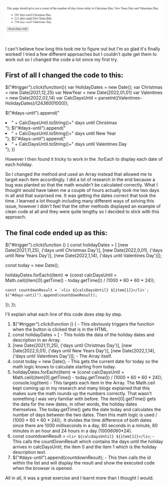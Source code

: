 ![Output Image](assets/imgs/readmepic.jpg)

I can't believe how long this took me to figure out but I'm so glad it's finally worked! 
I tried a few different approaches but I couldn't quite get them to work out so I changed the code a lot since my first try. 

## First of all I changed the code to this:

$("#trigger").click(function(){
  var HolidayDates = new Date();
  var Christmas = new Date(2021,12,25)
  var NewYear = new Date(2022,01,01)
  var Valentines = new Date(2022,02,14)
  var CalcDaysUntil = parseInt((Valentines-HolidayDates)/(24*3600*1000));

  $("#days-until").append("<li>" + CalcDaysUntil.toString()+" days until Christmas</li>");
  $("#days-until").append("<li>" + CalcDaysUntil.toString()+" days until New Year</li>");
  $("#days-until").append("<li>" + CalcDaysUntil.toString()+" days until Valentines Day</li>");
})

However I then found it tricky to work in the .forEach to display each date of each holiday.

So I changed the method and used an Array instead that allowed me to target each item accordingly. 
I did a lot of research in the end because a bug was planted so that the math wouldn't be calculated correctly. What I thought would have taken me 
a couple of hours actually took me two days in all and that surprised me. It was getting the dates correct that took the time.
I learned a lot though including many different ways of solving this issue, however I didn't feel that the other methods displayed an
example of clean code at all and they were quite lengthy so I decided to stick with this approach.

## The final code ended up as this:

$("#trigger").click(function () {
  const holidayDates = [
    [new Date(2021,11,25), ('days until Christmas Day')], 
    [new Date(2022,0,01), ('days until New Years Day')], 
    [new Date(2022,1,14), ('days until Valentines Day')]];

  const today = new Date();
  
  holidayDates.forEach((item) => 
  {const calcDaysUntil = Math.ceil((item[0].getTime() - today.getTime()) / (1000 * 60 * 60 * 24));
   
    const countdownResult = `<li> ${calcDaysUntil} ${item[1]}</li>`;
    $("#days-until").append(countdownResult);
  });
});

I'll explain what each line of this code does step by step.
1. $("#trigger").click(function () { - This obviously triggers the function when the button is clicked that is in the HTML.
2. const holidayDates = [ - This holds the data of the holiday dates and description in an Array.
3. [new Date(2021,11,25), ('days until Christmas Day')], 
    [new Date(2022,0,01), ('days until New Years Day')], 
    [new Date(2022,1,14), ('days until Valentines Day')]]; - The Array itself.
4. const today = new Date(); - This gets the current date for today so the math logic knows to calculate starting from today.
5. holidayDates.forEach((item) => 
  {const calcDaysUntil = Math.ceil((item[0].getTime() - today.getTime()) / (1000 * 60 * 60 * 24));
    console.log(item) - This targets each item in the Array. The Math.ceil kept coming up in my research and many blogs explained that
    this makes sure the math rounds up the numbers correctly. That wasn't something I was very familiar with before. 
    The item[0].getTime() gets the data for the new dates, in other words, the holiday dates themselves.
    The today.getTime() gets the date today and calculates the number of days between the two dates.
    Then this math logic is used / (1000 * 60 * 60 * 24));. It divides the time difference of both dates since there are 
    1000 milliseconds in a day, 60 seconds in a minute, 60 minutes in an hour and 24 hours in a day (1000*60*60*24).
6. const countdownResult = `<li> ${calcDaysUntil} ${item[1]}</li>`; - This calls the countDownResult which contains the
days until the holiday arrives in calcDaysUntil, the item 0 and the item 1 which is the holiday description text. 
7. $("#days-until").append(countdownResult); - This then calls the id within the list and will display the result and show the 
executed code when the browser is opened. 





All in all, it was a great exercise and I learnt more than I thought I would.


